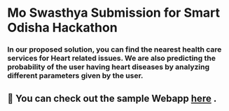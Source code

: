# Mo Swasthya Submission for Smart Odisha Hackathon

### In our proposed solution, you can find the nearest health care services for Heart related issues. We are also predicting the probability of the user having heart diseases by analyzing different parameters given by the user.

## :small_blue_diamond: **You can check out the sample Webapp** [here](https://apps.coeaibbsr.in/moswasthya) **.**
